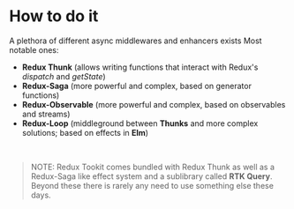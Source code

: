 # How to do it


A plethora of different async middlewares and enhancers exists
Most notable ones:

<v-clicks>

* <strong>Redux Thunk</strong> (allows writing functions that interact with Redux's <i>dispatch</i> and <i>getState</i>)
* <strong>Redux-Saga</strong> (more powerful and complex, based on generator functions)
* <strong>Redux-Observable</strong> (more powerful and complex, based on observables and streams)
* <strong>Redux-Loop</strong> (middleground between <strong>Thunks</strong> and more complex solutions; based on effects in <strong>Elm</strong>)

</v-clicks>

<br>

> NOTE: Redux Tookit comes bundled with Redux Thunk as well as a Redux-Saga like effect system and a sublibrary called **RTK Query**.
> Beyond these there is rarely any need to use something else these days.

<br>

